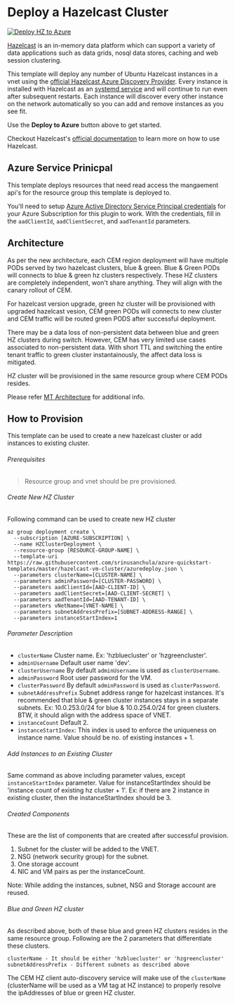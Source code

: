 # Deploy a Hazelcast Cluster

[![Deploy HZ to Azure](http://azuredeploy.net/deploybutton.png)](https://portal.azure.com/#create/Microsoft.Template/uri/https%3A%2F%2Fraw.githubusercontent.com%2Fsrinusanchula%2Fazure-quickstart-templates%2Fmaster%2Fhazelcast-vm-cluster%2Fazuredeploy.json)

[Hazelcast](https://hazelcast.org) is an in-memory data platform which can support a variety of data applications such as data grids, nosql data stores, caching and web session clustering.

This template will deploy any number of Ubuntu Hazelcast instances in a vnet using the [official Hazelcast Azure Discovery Provider](https://github.com/hazelcast/hazelcast-azure). Every instance is installed with Hazelcast as an [systemd service](https://www.digitalocean.com/community/tutorials/systemd-essentials-working-with-services-units-and-the-journal) and will continue to run even after subsequent restarts. Each instance will discover every other instance on the network automatically so you can add and remove instances as you see fit.

Use the **Deploy to Azure** button above to get started.

Checkout Hazelcast's [official documentation](https://hazelcast.org/documentation/) to learn more on how to use Hazelcast.

## Azure Service Prinicpal

This template deploys resources that need read access the mangaement api's for the resource group this template is deployed to.

You'll need to setup [Azure Active Directory Service Principal credentials](https://azure.microsoft.com/en-us/documentation/articles/resource-group-create-service-principal-portal/) for your Azure Subscription for this plugin to work. With the credentials, fill in the `aadClientId`, `aadClientSecret`, and `aadTenantId` parameters.

## Architecture

As per the new architecture, each CEM region deployment will have multiple PODs served by two hazelcast clusters, blue & green. Blue & Green PODs will connects to blue & green hz clusters respectively. These HZ clusters are completely independent, won't share anything. They will align with the canary rollout of CEM.

For hazelcast version upgrade, green hz cluster will be provisioned with upgraded hazelcast vesion, CEM green PODs will connects to new cluster and CEM traffic will be routed green PODS after successful deployment.

There may be a data loss of non-persistent data between blue and green HZ clusters during switch. However, CEM has very limited use cases associated to non-persistent data. With short TTL and switching the entire tenant traffic to green cluster instantainously, the affect data loss is mitigated.

HZ cluster will be provisioned in the same resource group where CEM PODs resides.

Please refer [MT Architecture]() for additional info.

## How to Provision

This template can be used to create a new hazelcast cluster or add instances to existing cluster.

###### Prerequisites
> Resource group and vnet should be pre provisioned.

###### Create New HZ Cluster
Following command can be used to create new HZ cluster
```
az group deployment create \
  --subscription [AZURE-SUBSCRIPTION] \
  --name HZClusterDeployment \
  --resource-group [RESOURCE-GROUP-NAME] \
  --template-uri https://raw.githubusercontent.com/srinusanchula/azure-quickstart-templates/master/hazelcast-vm-cluster/azuredeploy.json \
  --parameters clusterName=[CLUSTER-NAME] \
  --parameters adminPassword=[CLUSTER-PASSWORD] \
  --parameters aadClientId=[AAD-CLIENT-ID] \
  --parameters aadClientSecret=[AAD-CLIENT-SECRET] \
  --parameters aadTenantId=[AAD-TENANT-ID] \
  --parameters vNetName=[VNET-NAME] \
  --parameters subnetAddressPrefix=[SUBNET-ADDRESS-RANGE] \
  --parameters instanceStartIndex=1
```

###### Parameter Description
- `clusterName` Cluster name. Ex: 'hzbluecluster' or 'hzgreencluster'.
- `adminUsername` Default user name 'dev'.
- `clusterUsername` By default `adminUsername` is used as `clusterUsername`.
- `adminPassword` Root user password for the VM.
- `clusterPassword` By default `adminPassword` is used as `clusterPassword`.
- `subnetAddressPrefix` Subnet address range for hazelcast instances. It's recommended that blue & green cluster instances stays in a separate subnets. Ex: 10.0.253.0/24 for blue & 10.0.254.0/24 for green clusters. BTW, it should align with the address space of VNET.
- `instanceCount` Default 2.
- `instanceStartIndex`: This index is used to enforce the uniqueness on instance name. Value should be no. of existing instances + 1.

###### Add Instances to an Existing Cluster
Same command as above including parameter values, except `instanceStartIndex` parameter. Value for instanceStartIndex should be 'instance count of existing hz cluster + 1'. Ex: if there are 2 instance in existing cluster, then the instanceStartIndex should be 3.

###### Created Components
These are the list of components that are created after successful provision.
1. Subnet for the cluster will be added to the VNET.
2. NSG (network security group) for the subnet.
3. One storage account
4. NIC and VM pairs as per the instanceCount.

Note: While adding the instances, subnet, NSG and Storage account are reused.

###### Blue and Green HZ cluster
As described above, both of these blue and green HZ clusters resides in the same resource group. Following are the 2 parameters that differentiate these clusters.
```
clusterName - It should be either 'hzbluecluster' or 'hzgreencluster'
subnetAddressPrefix - Different subnets as described above
```
The CEM HZ client auto-discovery service will make use of the `clusterName` (clusterName will be used as a VM tag at HZ instance) to properly resolve the ipAddresses of blue or green HZ cluster.